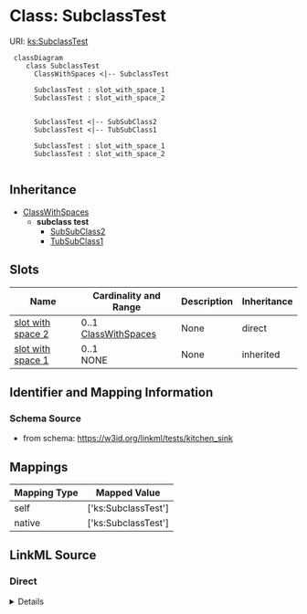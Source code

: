 # Class: SubclassTest




URI: [ks:SubclassTest](https://w3id.org/linkml/tests/kitchen_sink/SubclassTest)


```mermaid
 classDiagram
    class SubclassTest
      ClassWithSpaces <|-- SubclassTest
      
      SubclassTest : slot_with_space_1
      SubclassTest : slot_with_space_2
      

      SubclassTest <|-- SubSubClass2
      SubclassTest <|-- TubSubClass1
      
      SubclassTest : slot_with_space_1
      SubclassTest : slot_with_space_2
      
```




## Inheritance
* [ClassWithSpaces](ClassWithSpaces.md)
    * **subclass test**
        * [SubSubClass2](SubSubClass2.md)
        * [TubSubClass1](TubSubClass1.md)



## Slots

| Name | Cardinality and Range | Description | Inheritance |
| ---  | --- | --- | --- |
| [slot with space 2](slot_with_space_2.md) | 0..1 <br/> [ClassWithSpaces](ClassWithSpaces.md) | None  | direct |
| [slot with space 1](slot_with_space_1.md) | 0..1 <br/> NONE | None  | inherited |




## Identifier and Mapping Information







### Schema Source


* from schema: https://w3id.org/linkml/tests/kitchen_sink





## Mappings

| Mapping Type | Mapped Value |
| ---  | ---  |
| self | ['ks:SubclassTest']|join(', ') |
| native | ['ks:SubclassTest']|join(', ') |


## LinkML Source

<!-- TODO: investigate https://stackoverflow.com/questions/37606292/how-to-create-tabbed-code-blocks-in-mkdocs-or-sphinx -->

### Direct

<details>
```yaml
name: subclass test
from_schema: https://w3id.org/linkml/tests/kitchen_sink
rank: 1000
is_a: class with spaces
attributes:
  slot with space 2:
    name: slot with space 2
    from_schema: https://w3id.org/linkml/tests/kitchen_sink
    rank: 1000
    range: class with spaces

```
</details>

### Induced

<details>
```yaml
name: subclass test
from_schema: https://w3id.org/linkml/tests/kitchen_sink
rank: 1000
is_a: class with spaces
attributes:
  slot with space 2:
    name: slot with space 2
    from_schema: https://w3id.org/linkml/tests/kitchen_sink
    rank: 1000
    alias: slot_with_space_2
    owner: subclass test
    domain_of:
    - subclass test
    range: class with spaces
  slot with space 1:
    name: slot with space 1
    from_schema: https://w3id.org/linkml/tests/kitchen_sink
    rank: 1000
    alias: slot_with_space_1
    owner: subclass test
    domain_of:
    - class with spaces

```
</details>